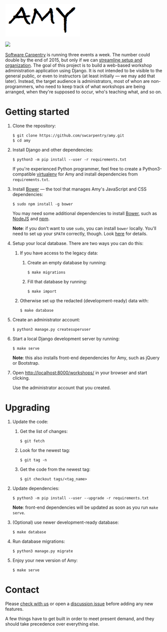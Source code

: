 ![](workshops/static/amy-logo.png)

![](https://travis-ci.org/swcarpentry/amy.svg?branch=master)

[Software Carpentry](http://software-carpentry.org) is running three events
a week.  The number could double by the end of 2015, but only if we can
[streamline setup and organization](http://software-carpentry.org/blog/2014/12/plans-for-2015-workshop-organization.html).
The goal of this project is to build a web-based workshop administration
application using Django.  It is not intended to be visible to the
general public, or even to instructors (at least initially — we may add that
later).  Instead, the target audience is administrators, most of whon are
non-programmers, who need to keep track of what workshops are being arranged,
when they're supposed to occur, who's teaching what, and so on.

# Getting started

1. Clone the repository:

    ~~~
    $ git clone https://github.com/swcarpentry/amy.git
    $ cd amy
    ~~~

2. Install Django and other dependencies:

    ~~~
    $ python3 -m pip install --user -r requirements.txt
    ~~~

    If you're experienced Python programmer, feel free to create a Python3-compatible [virtualenv](https://virtualenv.pypa.io/en/latest/userguide.html) for Amy and install dependencies from `requirements.txt`.

3. Install [Bower](http://bower.io/) — the tool that manages Amy's JavaScript and CSS dependencies:

    ~~~
    $ sudo npm install -g bower
    ~~~

    You may need some additional dependencies to install [Bower](http://bower.io/), such as [NodeJS](https://nodejs.org/) and [npm](https://www.npmjs.com/).

    **Note**: if you don't want to use `sudo`, you can install `bower` locally. You'll need to set up your `$PATH` correctly, though. Look [here](https://docs.npmjs.com/getting-started/fixing-npm-permissions#option-2-change-npm-s-default-directory-to-another-directory) for details.

4. Setup your local database.  There are two ways you can do this:

    1. If you have access to the legacy data:

        1. Create an empty database by running:

            ~~~
            $ make migrations
            ~~~

        2. Fill that database by running:

            ~~~
            $ make import
            ~~~

    2. Otherwise set up the redacted (development-ready) data with:

        ~~~
        $ make database
        ~~~

5. Create an administrator account:

    ~~~
    $ python3 manage.py createsuperuser
    ~~~

6. Start a local Django development server by running:

    ~~~
    $ make serve
    ~~~

    **Note**:  this also installs front-end dependencies for Amy, such as jQuery or Bootstrap.

7. Open [http://localhost:8000/workshops/](http://localhost:8000/workshops/) in your browser and start clicking.

    Use the administrator account that you created.

# Upgrading

1. Update the code:

    1. Get the list of changes:

        ~~~
        $ git fetch
        ~~~

    2. Look for the newest tag:

        ~~~~
        $ git tag -n
        ~~~~

    3. Get the code from the newest tag:

        ~~~~
        $ git checkout tags/<tag_name>
        ~~~~

2. Update dependencies:

    ~~~
    $ python3 -m pip install --user --upgrade -r requirements.txt
    ~~~

    **Note**: front-end dependencies will be updated as soon as you run `make serve`.

3. (Optional) use newer development-ready database:

    ~~~
    $ make database
    ~~~

3. Run database migrations:

    ~~~~
    $ python3 manage.py migrate
    ~~~~

4. Enjoy your new version of Amy:

    ~~~
    $ make serve
    ~~~

# Contact

Please [check with us](mailto:gvwilson@software-carpentry.org) or open
a [discussion issue](https://github.com/swcarpentry/amy/labels/discussion)
before adding any new features.

A few things have to get built in order to meet present demand, and they
should take precedence over everything else.
